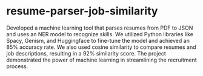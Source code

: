 # resume-parser-job-similarity


Developed a machine learning tool that parses resumes from PDF to JSON and uses an NER model to recognize skills. We utilized Python libraries like Spacy, Genism, and Huggingface to fine-tune the model and achieved an 85% accuracy rate. We also used cosine similarity to compare resumes and job descriptions, resulting in a 92% similarity score. The project demonstrated the power of machine learning in streamlining the recruitment process.
